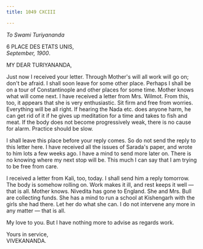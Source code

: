 ```yaml
---
title: 1049 CXCIII

---
```

  

  


*To Swami Turiyananda*

6 PLACE DES ETATS UNIS,  
*September, 1900*.

MY DEAR TURIYANANDA,

Just now I received your letter. Through Mother's will all work will go
on; don't be afraid. I shall soon leave for some other place. Perhaps I
shall be on a tour of Constantinople and other places for some time.
Mother knows what will come next. I have received a letter from Mrs.
Wilmot. From this, too, it appears that she is very enthusiastic. Sit
firm and free from worries. Everything will be all right. If hearing the
Nada etc. does anyone harm, he can get rid of it if he gives up
meditation for a time and takes to fish and meat. If the body does not
become progressively weak, there is no cause for alarm. Practice should
be slow.

I shall leave this place before your reply comes. So do not send the
reply to this letter here. I have received all the issues of Sarada's
paper, and wrote to him lots a few weeks ago. I have a mind to send more
later on. There is no knowing where my next stop will be. This much I
can say that I am trying to be free from care.

I received a letter from Kali, too, today. I shall send him a reply
tomorrow. The body is somehow rolling on. Work makes it ill, and rest
keeps it well — that is all. Mother knows. Nivedita has gone to England.
She and Mrs. Bull are collecting funds. She has a mind to run a school
at Kishengarh with the girls she had there. Let her do what she can. I
do not intervene any more in any matter — that is all.

My love to you. But I have nothing more to advise as regards work.

Yours in service,  
VIVEKANANDA.